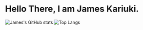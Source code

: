 # Hello There, I am James Kariuki.

![James's GitHub stats](https://github-readme-stats.vercel.app/api?username=Jimna254&show_icons=true&theme=merko)
![Top Langs](https://github-readme-stats.vercel.app/api/top-langs/?username=Jimna254&layout=compact)
